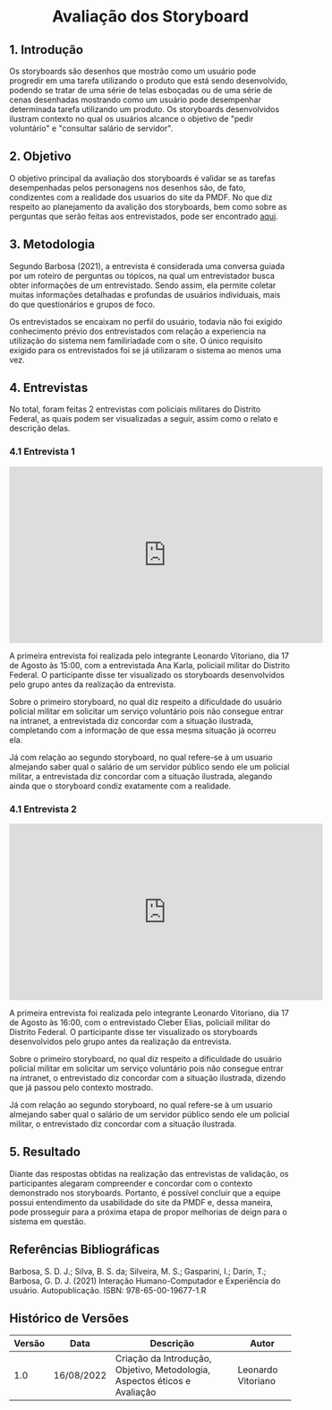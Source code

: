 # <center> Avaliação dos Storyboard

## 1. Introdução

Os storyboards são desenhos que mostrão como um usuário pode progredir em uma tarefa utilizando o produto que está sendo desenvolvido, podendo se tratar de uma série de telas esboçadas ou de uma série de cenas desenhadas mostrando como um usuário pode desempenhar determinada tarefa utilizando um produto. Os storyboards desenvolvidos ilustram contexto no qual os usuários alcance o objetivo de "pedir voluntário" e "consultar salário de servidor".

## 2. Objetivo

O objetivo principal da avaliação dos storyboards é validar se as tarefas desempenhadas pelos personagens nos desenhos são, de fato, condizentes com a realidade dos usuarios do site da PMDF. No que diz respeito ao planejamento da avalição dos storyboards, bem como sobre as perguntas que serão feitas aos entrevistados, pode ser encontrado <a href="https://interacao-humano-computador.github.io/2022.1-PMDF/#/nivel1/planejamento_avaliacao_storyboard">aqui</a>.


## 3. Metodologia

Segundo Barbosa (2021), a entrevista é considerada uma conversa guiada por um roteiro de perguntas ou tópicos, na qual um entrevistador busca obter informações de um entrevistado. Sendo assim, ela permite coletar muitas informações detalhadas e profundas de usuários individuais, mais do que questionários e grupos de foco.

Os entrevistados se encaixam no perfil do usuário, todavia não foi exigido conhecimento prévio dos entrevistados com relação a experiencia na utilização do sistema nem familiriadade com o site. O único requisito exigido para os entrevistados foi se já utilizaram o sistema ao menos uma vez. 

## 4. Entrevistas

No total, foram feitas 2 entrevistas com policiais militares do Distrito Federal, as quais podem ser visualizadas a seguir, assim como o relato e descrição delas.

### 4.1 Entrevista 1


<iframe width="560" height="315" src="https://youtu.be/zIcDyNI_Ld0" title="YouTube video player" 
frameborder="0" allow="accelerometer; autoplay; clipboard-write; encrypted-media; gyroscope; picture-in-picture" 
allowfullscreen></iframe>

A primeira entrevista foi realizada pelo integrante Leonardo Vitoriano, dia 17 de Agosto às 15:00, com a entrevistada Ana Karla, policiail militar do Distrito Federal. O participante disse ter visualizado os storyboards desenvolvidos pelo grupo antes da realização da entrevista.

Sobre o primeiro storyboard, no qual diz respeito a dificuldade do usuário policial militar em solicitar um serviço voluntário pois não consegue entrar na intranet, a entrevistada diz concordar com a situação ilustrada, completando com a informação de que essa mesma situação já ocorreu ela.

Já com relação ao segundo storyboard, no qual refere-se à um usuario almejando saber qual o salário de um servidor público sendo ele um policial militar, a entrevistada diz concordar com a situação ilustrada, alegando ainda que o storyboard condiz exatamente com a realidade.

### 4.1 Entrevista 2

<iframe width="560" height="315" src="https://youtu.be/uTPBJdjQPeo" title="YouTube video player" 
frameborder="0" allow="accelerometer; autoplay; clipboard-write; encrypted-media; gyroscope; picture-in-picture" 
allowfullscreen></iframe>

A primeira entrevista foi realizada pelo integrante Leonardo Vitoriano, dia 17 de Agosto às 16:00, com o entrevistado Cleber Elias, policiail militar do Distrito Federal. O participante disse ter visualizado os storyboards desenvolvidos pelo grupo antes da realização da entrevista.

Sobre o primeiro storyboard, no qual diz respeito a dificuldade do usuário policial militar em solicitar um serviço voluntário pois não consegue entrar na intranet, o entrevistado diz concordar com a situação ilustrada, dizendo que já passou pelo contexto mostrado.

Já com relação ao segundo storyboard, no qual refere-se à um usuario almejando saber qual o salário de um servidor público sendo ele um policial militar, o entrevistado diz concordar com a situação ilustrada.

## 5. Resultado

Diante das respostas obtidas na realização das entrevistas de validação, os participantes alegaram compreender e concordar com o contexto demonstrado nos storyboards. Portanto, é possível concluir que a equipe possui entendimento da usabilidade do site da PMDF e, dessa maneira, pode prosseguir para a próxima etapa de propor melhorias de deign para o sistema em questão.  

## Referências Bibliográficas

Barbosa, S. D. J.; Silva, B. S. da; Silveira, M. S.; Gasparini, I.; Darin, T.; Barbosa, G. D. J. (2021)
Interação Humano-Computador e Experiência do usuário. Autopublicação. ISBN: 978-65-00-19677-1.R

## Histórico de Versões

| Versão | Data        | Descrição    | Autor                       |
|--------|-------------|--------------|-----------------------------|
| 1.0| 16/08/2022  | Criação da Introdução, Objetivo, Metodologia, Aspectos éticos e Avaliação|Leonardo Vitoriano|

